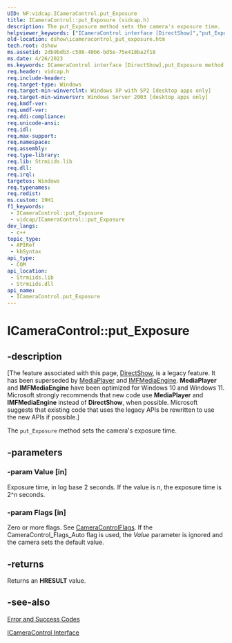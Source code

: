 ```yaml
---
UID: NF:vidcap.ICameraControl.put_Exposure
title: ICameraControl::put_Exposure (vidcap.h)
description: The put_Exposure method sets the camera's exposure time.
helpviewer_keywords: ["ICameraControl interface [DirectShow]","put_Exposure method","ICameraControl.put_Exposure","ICameraControl::put_Exposure","ICameraControlput_Exposure","dshow.icameracontrol_put_exposure","put_Exposure","put_Exposure method [DirectShow]","put_Exposure method [DirectShow]","ICameraControl interface","vidcap/ICameraControl::put_Exposure"]
old-location: dshow\icameracontrol_put_exposure.htm
tech.root: dshow
ms.assetid: 2db9bdb3-c508-40b6-bd5e-75e418ba2f18
ms.date: 4/26/2023
ms.keywords: ICameraControl interface [DirectShow],put_Exposure method, ICameraControl.put_Exposure, ICameraControl::put_Exposure, ICameraControlput_Exposure, dshow.icameracontrol_put_exposure, put_Exposure, put_Exposure method [DirectShow], put_Exposure method [DirectShow],ICameraControl interface, vidcap/ICameraControl::put_Exposure
req.header: vidcap.h
req.include-header: 
req.target-type: Windows
req.target-min-winverclnt: Windows XP with SP2 [desktop apps only]
req.target-min-winversvr: Windows Server 2003 [desktop apps only]
req.kmdf-ver: 
req.umdf-ver: 
req.ddi-compliance: 
req.unicode-ansi: 
req.idl: 
req.max-support: 
req.namespace: 
req.assembly: 
req.type-library: 
req.lib: Strmiids.lib
req.dll: 
req.irql: 
targetos: Windows
req.typenames: 
req.redist: 
ms.custom: 19H1
f1_keywords:
 - ICameraControl::put_Exposure
 - vidcap/ICameraControl::put_Exposure
dev_langs:
 - c++
topic_type:
 - APIRef
 - kbSyntax
api_type:
 - COM
api_location:
 - Strmiids.lib
 - Strmiids.dll
api_name:
 - ICameraControl.put_Exposure
---
```


# ICameraControl::put_Exposure


## -description

\[The feature associated with this page, [DirectShow](/windows/win32/directshow/directshow), is a legacy feature. It has been superseded by [MediaPlayer](/uwp/api/Windows.Media.Playback.MediaPlayer) and [IMFMediaEngine](/windows/win32/api/mfmediaengine/nn-mfmediaengine-imfmediaengine). **MediaPlayer** and **IMFMediaEngine** have been optimized for Windows 10 and Windows 11. Microsoft strongly recommends that new code use **MediaPlayer** and **IMFMediaEngine** instead of **DirectShow**, when possible. Microsoft suggests that existing code that uses the legacy APIs be rewritten to use the new APIs if possible.\]

The <code>put_Exposure</code> method sets the camera's exposure time.

## -parameters

### -param Value [in]

Exposure time, in log base 2 seconds. If the value is <i>n</i>, the exposure time is 2^n seconds.

### -param Flags [in]

Zero or more flags. See <a href="/windows/win32/api/strmif/ne-strmif-cameracontrolflags">CameraControlFlags</a>. If the CameraControl_Flags_Auto flag is used, the <i>Value</i> parameter is ignored and the camera sets the default value.

## -returns

Returns an <b>HRESULT</b> value.

## -see-also

<a href="/windows/desktop/DirectShow/error-and-success-codes">Error and Success Codes</a>



<a href="/windows/desktop/api/vidcap/nn-vidcap-icameracontrol">ICameraControl Interface</a>